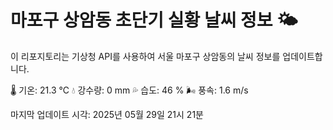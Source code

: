 
# 마포구 상암동 초단기 실황 날씨 정보 🌤️

이 리포지토리는 기상청 API를 사용하여 서울 마포구 상암동의 날씨 정보를 업데이트합니다. 

🌡️ 기온: 21.3 ℃
💧 강수량: 0 mm
💦 습도: 46 %
🌬️ 풍속: 1.6 m/s

마지막 업데이트 시각: 2025년 05월 29일 21시 21분    
